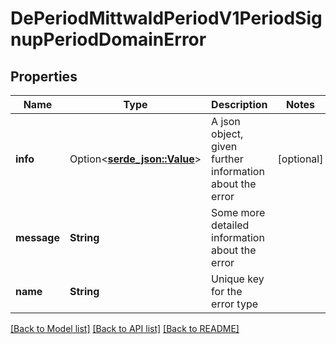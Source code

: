 # DePeriodMittwaldPeriodV1PeriodSignupPeriodDomainError

## Properties

Name | Type | Description | Notes
------------ | ------------- | ------------- | -------------
**info** | Option<[**serde_json::Value**](.md)> | A json object, given further information about the error | [optional]
**message** | **String** | Some more detailed information about the error | 
**name** | **String** | Unique key for the error type | 

[[Back to Model list]](../README.md#documentation-for-models) [[Back to API list]](../README.md#documentation-for-api-endpoints) [[Back to README]](../README.md)


